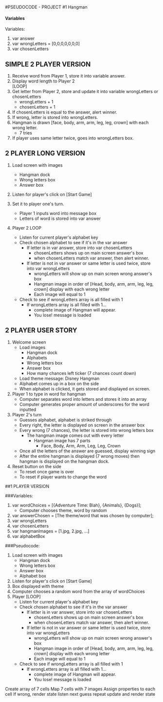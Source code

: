 
#PSEUDOCODE - PROJECT #1 Hangman

<h4>Variables</h4>

Variables:
1. var answer  
2. var wrongLetters = [0,0,0,0,0,0,0]  
3. var chosenLetters  

SIMPLE 2 PLAYER VERSION
--------------

1. Receive word from Player 1, store it into variable answer.
2. Display word length to Player 2  
[LOOP]
3. Get letter from Player 2, store and update it into variable wrongLetters or chosenLetters
	- wrongLetters + 1
	- chosenLetters + 1
4. If chosenLetters is equal to the answer, alert winner.
5. If wrong, letter is stored into wrongLetters.  
6. Hangman is drawn [face, body, arm, arm, leg, leg, crown] with each wrong letter.
	- 7 tries
7. If player uses same letter twice, goes into wrongLetters box.



2 PLAYER LONG VERSION
------------

1. Load screen with images 
	- Hangman dock
	- Wrong letters box
	- Answer box
2. Listen for player's click on [Start Game]
3. Set it to player one's turn. 
 	- Player 1 inputs word into message box
	- Letters of word is stored into var answer 
	
4. Player 2 LOOP
	- Listen for current player's alphabet key
	- Check chosen alphabet to see if it's in the var answer
		- If letter is in var answer, store into var chosenLetters
			- chosenLetters shows up on main screen answer's box 
			- when chosenLetters match var answer, then alert winner.
		- If letter is not in var answer or same letter is used twice, store into var wrongLetters
			- wrongLetters will show up on main screen wrong answer's box
			- Hangman image in order of [Head, body, arm, arm, leg, leg, crown] display with each wrong letter
			- Each image will equal to 1
	- Check to see if wrongLetters array is all filled with 1
		-  If wrongLetters array is all filled with 1...
			-  complete image of Hangman will appear.
			-  You lose! message is loaded 


2 PLAYER USER STORY
----------

1. Welcome screen 
	- Load images
		- 	Hangman dock
		-  Alphabets
		-  Wrong letters box
		-  Answer box
		-  How many chances left ticker (7 chances count down)
	- Load theme message: Disney Hangman
	- Alphabet comes up in a box on the side
	- 	When alphabet is clicked, it gets stored and displayed on screen.
2. Player 1 to type in word for hangman 
	- Computer separates word into letters and stores it into an array
	- Computer generates proper amount of underscores for the word inputted
3. Player 2's turn 
	- Guesses alphabet, alphabet is striked through
	- Every right, the letter is displayed on screen in the answer box
	- Every wrong (7 chances), the letter is stored into wrong letters box
		- The hangman image comes out with every letter
			- Hangman image has 7 parts 
				- Face, Body, Arm, Arm, Leg, Leg, Crown
	- Once all the letters of the answer are guessed, display winning sign
	- After the entire hangman is displayed (7 wrong moves) then hangman is displayed on the hangman dock.
4. Reset button on the side 
	- To reset once game is over
	- To reset if player wants to change the word 

##1 PLAYER VERSION

###Variables:
1. var wordChoices = [{Adventure Time: Blah}, {Animals}, {Dogs}];
	- Computer chooses theme, word by random
2. var answerChosen = [The theme/word that was chosen by computer];
3. var wrongLetters
4. var chosenLetters 
5. var hangmanImages = [1.jpg, 2.jpg, ...]
6. var alphabetBox

###Pseudocode:

1. Load screen with images 
	- Hangman dock
	- Wrong letters box
	- Answer box
	- Alphabet box
2. Listen for player's click on [Start Game]
3. Box displayed with theme
4. Computer chooses a random word from the array of wordChoices
5. Player [LOOP]
	- Listen for current player's alphabet key
	- Check chosen alphabet to see if it's in the var answer
		- If letter is in var answer, store into var chosenLetters
			- chosenLetters shows up on main screen answer's box 
			- when chosenLetters match var answer, then alert winner.
		- If letter is not in var answer or same letter is used twice, store into var wrongLetters
			- wrongLetters will show up on main screen wrong answer's box
			- Hangman image in order of [Head, body, arm, arm, leg, leg, crown] display with each wrong letter
			- Each image will equal to 1
	- Check to see if wrongLetters array is all filled with 1
		-  If wrongLetters array is all filled with 1...
			-  complete image of Hangman will appear.
			-  You lose! message is loaded 


Create array of 7 cells
Map 7 cells with 7 images
Assign properties to each cell
If wrong, 
render state
listen next guess
repeat
update and render state


